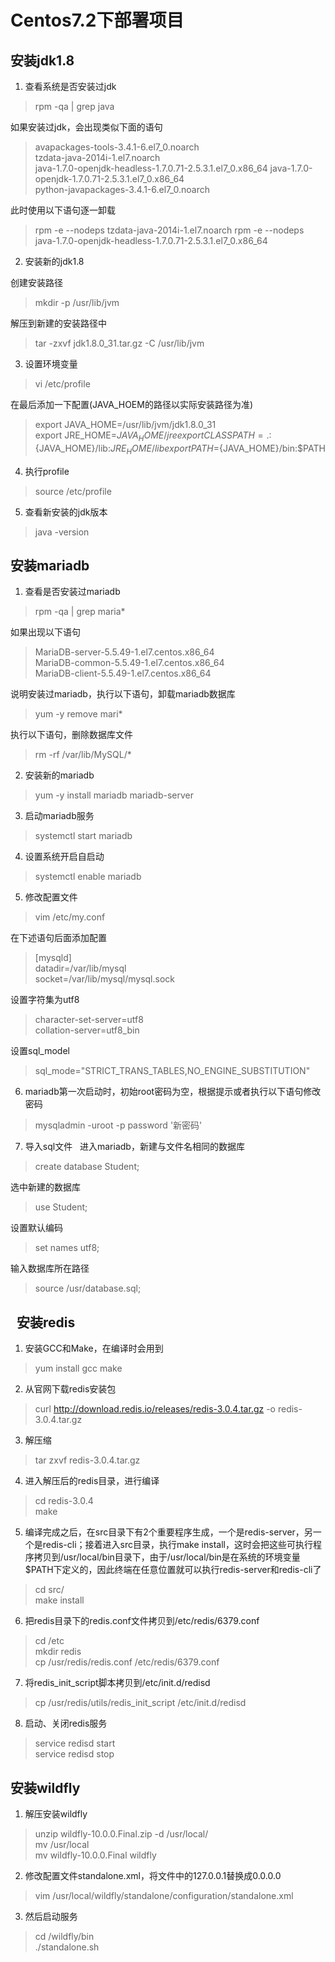 
Centos7.2下部署项目
==================
安装jdk1.8
---------------
1. 查看系统是否安装过jdk 
>rpm -qa | grep java  


如果安装过jdk，会出现类似下面的语句
> avapackages-tools-3.4.1-6.el7_0.noarch  
> tzdata-java-2014i-1.el7.noarch  
> java-1.7.0-openjdk-headless-1.7.0.71-2.5.3.1.el7_0.x86_64 
> java-1.7.0-openjdk-1.7.0.71-2.5.3.1.el7_0.x86_64  
> python-javapackages-3.4.1-6.el7_0.noarch  

此时使用以下语句逐一卸载  
>rpm -e --nodeps tzdata-java-2014i-1.el7.noarch 
>rpm -e --nodeps java-1.7.0-openjdk-headless-1.7.0.71-2.5.3.1.el7_0.x86_64 

2. 安装新的jdk1.8 

创建安装路径  
> mkdir  -p /usr/lib/jvm  

解压到新建的安装路径中 
> tar  -zxvf jdk1.8.0_31.tar.gz -C  /usr/lib/jvm  

3. 设置环境变量 
> vi  /etc/profile  

在最后添加一下配置(JAVA_HOEM的路径以实际安装路径为准) 
>export JAVA_HOME=/usr/lib/jvm/jdk1.8.0_31  
>export JRE_HOME=${JAVA_HOME}/jre   
>export CLASSPATH=.:${JAVA_HOME}/lib:${JRE_HOME}/lib  
>export  PATH=${JAVA_HOME}/bin:$PATH  

4. 执行profile  
>source /etc/profile  

5. 查看新安装的jdk版本  
>java -version


安装mariadb 
----------  
1. 查看是否安装过mariadb  
>rpm -qa | grep maria*  

如果出现以下语句  
>MariaDB-server-5.5.49-1.el7.centos.x86_64  
>MariaDB-common-5.5.49-1.el7.centos.x86_64  
>MariaDB-client-5.5.49-1.el7.centos.x86_64  

说明安装过mariadb，执行以下语句，卸载mariadb数据库  
>yum -y remove mari*  

执行以下语句，删除数据库文件  
>rm -rf /var/lib/MySQL/*  

2. 安装新的mariadb 
>yum -y install mariadb mariadb-server  

3. 启动mariadb服务 
>systemctl start mariadb  

4. 设置系统开启自启动  
>systemctl enable mariadb 

5. 修改配置文件 
>vim /etc/my.conf 

在下述语句后面添加配置 
>[mysqld]   
>datadir=/var/lib/mysql   
>socket=/var/lib/mysql/mysql.sock   

设置字符集为utf8  
>character-set-server=utf8  
>collation-server=utf8_bin  

设置sql_model 
>sql_mode="STRICT_TRANS_TABLES,NO_ENGINE_SUBSTITUTION"  

6. mariadb第一次启动时，初始root密码为空，根据提示或者执行以下语句修改密码   
>mysqladmin  -uroot -p  password '新密码'  

7. 导入sql文件  
进入mariadb，新建与文件名相同的数据库  
>create database Student; 

选中新建的数据库  
> use Student;  

设置默认编码  
>set names utf8;  

输入数据库所在路径 
>source /usr/database.sql;  

  
安装redis 
----------

1. 安装GCC和Make，在编译时会用到 
>yum install gcc make 

2. 从官网下载redis安装包  
>curl http://download.redis.io/releases/redis-3.0.4.tar.gz -o redis-3.0.4.tar.gz  

3. 解压缩  
>tar zxvf redis-3.0.4.tar.gz  

4. 进入解压后的redis目录，进行编译 
>cd redis-3.0.4   
>make   

5. 编译完成之后，在src目录下有2个重要程序生成，一个是redis-server，另一个是redis-cli；接着进入src目录，执行make install，这时会把这些可执行程序拷贝到/usr/local/bin目录下，由于/usr/local/bin是在系统的环境变量$PATH下定义的，因此终端在任意位置就可以执行redis-server和redis-cli了 
>cd src/  
>make install 

6. 把redis目录下的redis.conf文件拷贝到/etc/redis/6379.conf 
>cd /etc  
>mkdir redis  
>cp /usr/redis/redis.conf /etc/redis/6379.conf 

7. 将redis_init_script脚本拷贝到/etc/init.d/redisd 
>cp /usr/redis/utils/redis_init_script /etc/init.d/redisd 

8. 启动、关闭redis服务 
>service redisd start  
>service redisd stop  

安装wildfly 
------------ 

1. 解压安装wildfly 
>unzip  wildfly-10.0.0.Final.zip  -d  /usr/local/  
>mv /usr/local  
>mv wildfly-10.0.0.Final wildfly 

2. 修改配置文件standalone.xml，将文件中的127.0.0.1替换成0.0.0.0 
>vim /usr/local/wildfly/standalone/configuration/standalone.xml 

3. 然后启动服务 
>cd /wildfly/bin  
>./standalone.sh






